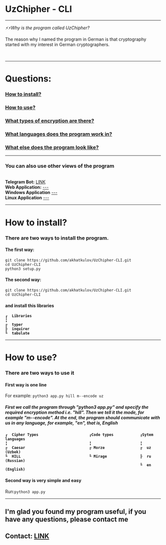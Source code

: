 <b style="text-align: center;"> <h1> UzChipher - CLI </h1> </b>
<hr>
<i>⚡⚡Why is the program called UzChipher? </i> <br>
<p>The reason why I named the program in German is that cryptography started with my interest in German cryptographers.</p> <br>
<hr>
<h1>Questions:</h1>
<h3><a href="https://github.com/akhatkulov/UzChipher-CLI/edit/main/README.md#install">How to install?</a></h3>
<h3><a href="use">How to use?</a></h3>
<h3><a href="cipher_types">What types of encryption are there?</a></h3>
<h3><a href="lang">What languages ​​does the program work in?</a></h3>
<h3><a href="apps">What else does the program look like?</a></h3>

<hr>
<h3 id="apps">You can also use other views of the program</h3> <br>
<b>Telegram Bot:</b> <a href="https://t.me/UzChipher_Bot">LINK</a> <br>
<b>Web Application:</b> <a href=""> --- </a> <br>
<b>Windows Application</b> <a href=""> --- </a> <br>
<b>Linux Application</b> <a href=""> --- </a> <br>
<hr>
<h1 id="install">How to install?</h1>
<h3>There are two ways to install the program.</h3>
<h4>The first way: </h4> 

```
git clone https://github.com/akhatkulov/UzChipher-CLI.git
cd UzChipher-CLI
python3 setup.py
```
<h4>The second way:</h4>

```
git clone https://github.com/akhatkulov/UzChipher-CLI.git
cd UzChipher-CLI
```

<h4>and install this libraries</h4>
<b>
  
```
┎  Libraries
╏
╔  typer
╠  inquirer
╚  tabulate
```

</b>
<hr>
<h1 id="use"> How to use? </h1>
<h3>There are two ways to use it</h3>
<h4>First way is one line</h4>
For example: <code>python3 app.py hill m--encode uz</code>
<h5 id="lang">First we call the program through "python3 app.py" and specify the required encryption method i.e. "hill". Then we tell it the mode, for example "m--encode". At the end, the program should communicate with us in any language, for example, "en", that is, English</h5>
<b id="cipher_types">
  
```
┎  Cipher Types                       ┎Code types            ┎Sytem languages
╏                                     ╏                      ╏
╔  Caesar                             ╔ Morze                ╔  uz (Uzbek)
╚  HILL                               ╚ Mirage               ╠  ru (Russian)
                                                             ╚  en (English)

```

</b>
<h4>Second way is very simple and easy</h4>
Run:<code>python3 app.py</code>
<hr>

<h2>I'm glad you found my program useful, if you have any questions, please contact me</h2>
<h2>Contact: <a href="https://t.me/akhatkulov">LINK</a></h2>
<br> <br>

